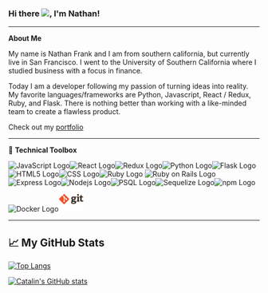 ### Hi there <img src="https://raw.githubusercontent.com/MartinHeinz/MartinHeinz/master/wave.gif" width="30px">, I'm Nathan!
---
**About Me**

My name is Nathan Frank and I am from southern california, but currently live in San Francisco. I went to the University of Southern California where I studied business with a focus in finance.

Today I am a developer following my passion of turning ideas into reality. My favorite languages/frameworks are Python, Javascript, React / Redux, Ruby, and Flask. There is nothing better than working with a like-minded team to create a flawless product.

Check out my <a target='blank' href='https://nathanfrank285.github.io/'> portfolio </a>

---
🧰  **Technical Toolbox**

<img src="https://cdn.worldvectorlogo.com/logos/javascript.svg" alt="JavaScript Logo" width="50" height="50"/><img src="https://cdn.worldvectorlogo.com/logos/react-2.svg" alt="React Logo" width="50" height="50"/><img src="https://cdn.worldvectorlogo.com/logos/redux.svg" alt="Redux Logo" width="50" height="50"/><img src="https://cdn.worldvectorlogo.com/logos/python-5.svg" alt="Python Logo" width="50" height="50"/><img src="https://cdn.worldvectorlogo.com/logos/flask.svg" alt="Flask Logo" width="50" height="50"/><img src="https://cdn.worldvectorlogo.com/logos/html5-2.svg" alt="HTML5 Logo" width="50" height="50"/><img src="https://cdn.worldvectorlogo.com/logos/css3.svg" alt="CSS Logo" width="50" height="50"/><img src="https://cdn.worldvectorlogo.com/logos/ruby.svg" alt="Ruby Logo" width="50" height="50"/>
<img src="https://cdn.worldvectorlogo.com/logos/rails-1.svg" alt="Ruby on Rails Logo" width="50" height="50"/><img src="https://cdn.worldvectorlogo.com/logos/express-109.svg" alt="Express Logo" width="50" height="50"/><img src="https://cdn.worldvectorlogo.com/logos/nodejs-2.svg" alt="Nodejs Logo" width="50" height="50"/><img src="https://cdn.worldvectorlogo.com/logos/postgresql.svg" alt="PSQL Logo" width="50" height="50"/><img src="https://cdn.worldvectorlogo.com/logos/sequelize.svg" alt="Sequelize Logo" width="50" height="50"/><img src="https://cdn.worldvectorlogo.com/logos/npm.svg" alt="npm Logo" width="50" height="50"/><img src="https://cdn.worldvectorlogo.com/logos/docker.svg" alt="Docker Logo" width="50" height="50"/><img src="https://raw.githubusercontent.com/devicons/devicon/7a4ca8aa871d6dca81691e018d31eed89cb70a76/icons/git/git-original-wordmark.svg" alt="Git Logo" width="50" height="50"/>

---
## &#x1f4c8; My GitHub Stats

[![Top Langs](https://github-readme-stats.vercel.app/api/top-langs/?username=NathanFrank285&langs_count=7&theme=gruvbox&layout=compact)](https://github.com/anuraghazra/github-readme-stats)

[![Catalin's GitHub stats](https://github-readme-stats.vercel.app/api?username=NathanFrank285&hide=issues,contribs&theme=gruvbox)](https://github.com/anuraghazra/github-readme-stats)

<!--
**NathanFrank285/NathanFrank285** is a ✨ _special_ ✨ repository because its `README.md` (this file) appears on your GitHub profile.

Here are some ideas to get you started:

- 🔭 I’m currently working on ...
- 🌱 I’m currently learning ...
- 👯 I’m looking to collaborate on ...
- 🤔 I’m looking for help with ...
- 💬 Ask me about ...
- 📫 How to reach me: ...
- 😄 Pronouns: ...
- ⚡ Fun fact: ...
-->
